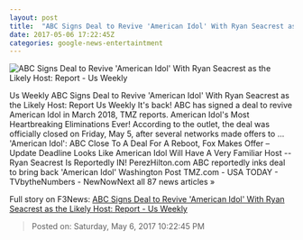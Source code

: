 ```yaml
---
layout: post
title:  "ABC Signs Deal to Revive 'American Idol' With Ryan Seacrest as the Likely Host: Report - Us Weekly"
date: 2017-05-06 17:22:45Z
categories: google-news-entertaintment
---
```


![ABC Signs Deal to Revive 'American Idol' With Ryan Seacrest as the Likely Host: Report - Us Weekly](http://img.usmagazine.com/social/gettyimages-512414378-copy-7ca957c2-ea3e-4e65-b2e1-47dae1c005aa.jpg)

Us Weekly ABC Signs Deal to Revive 'American Idol' With Ryan Seacrest as the Likely Host: Report Us Weekly It's back! ABC has signed a deal to revive American Idol in March 2018, TMZ reports. American Idol's Most Heartbreaking Eliminations Ever! According to the outlet, the deal was officially closed on Friday, May 5, after several networks made offers to ... 'American Idol': ABC Close To A Deal For A Reboot, Fox Makes Offer – Update Deadline Looks Like American Idol Will Have A Very Familiar Host -- Ryan Seacrest Is Reportedly IN! PerezHilton.com ABC reportedly inks deal to bring back 'American Idol' Washington Post TMZ.com - USA TODAY - TVbytheNumbers - NewNowNext all 87 news articles »


Full story on F3News: [ABC Signs Deal to Revive 'American Idol' With Ryan Seacrest as the Likely Host: Report - Us Weekly](http://www.f3nws.com/n/3xnK2)

> Posted on: Saturday, May 6, 2017 10:22:45 PM
